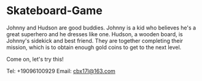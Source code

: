 # Skateboard-Game

Johnny and Hudson are good buddies. Johnny is a kid who believes he's a great superhero and he dresses like one. Hudson, a wooden board, is Johnny's sidekick and best friend. 
They are together completing their mission, which is to obtain enough gold coins to get to the next level.

Come on, let's try this!

Tel: +19096100929
Email: cbx17l@163.com
